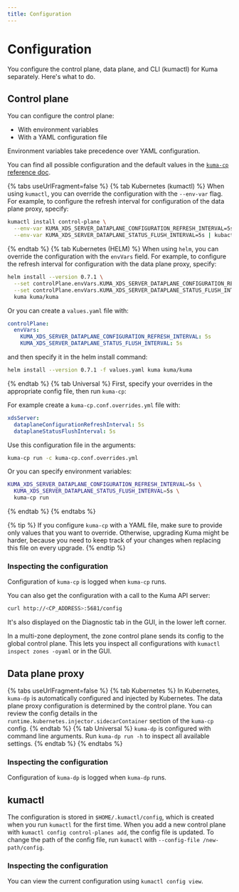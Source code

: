 ```yaml
---
title: Configuration
---
```

# Configuration

You configure the control plane, data plane, and CLI (kumactl) for Kuma separately. Here's what to do.

## Control plane

You can configure the control plane:
- With environment variables
- With a YAML configuration file

Environment variables take precedence over YAML configuration.

You can find all possible configuration and the default values in the [`kuma-cp` reference doc](../generated/kuma-cp).

{% tabs useUrlFragment=false %}
{% tab Kubernetes (kumactl) %}
When using `kumactl`, you can override the configuration with the `--env-var` flag. For example, to configure the refresh interval for configuration of the data plane proxy, specify:
```sh
kumactl install control-plane \
  --env-var KUMA_XDS_SERVER_DATAPLANE_CONFIGURATION_REFRESH_INTERVAL=5s \
  --env-var KUMA_XDS_SERVER_DATAPLANE_STATUS_FLUSH_INTERVAL=5s | kubactl apply -f -
```
{% endtab %}
{% tab Kubernetes (HELM) %}
When using `helm`, you can override the configuration with the `envVars` field. For example, to configure the refresh interval for configuration with the data plane proxy, specify:
```sh
helm install --version 0.7.1 \
  --set controlPlane.envVars.KUMA_XDS_SERVER_DATAPLANE_CONFIGURATION_REFRESH_INTERVAL=5s \
  --set controlPlane.envVars.KUMA_XDS_SERVER_DATAPLANE_STATUS_FLUSH_INTERVAL=5s \
  kuma kuma/kuma
```

Or you can create a `values.yaml` file with:
```yaml
controlPlane:
  envVars:
    KUMA_XDS_SERVER_DATAPLANE_CONFIGURATION_REFRESH_INTERVAL: 5s
    KUMA_XDS_SERVER_DATAPLANE_STATUS_FLUSH_INTERVAL: 5s
```
and then specify it in the helm install command:

```sh
helm install --version 0.7.1 -f values.yaml kuma kuma/kuma
```
{% endtab %}
{% tab Universal %}
First, specify your overrides in the appropriate config file, then run `kuma-cp`:

For example create a `kuma-cp.conf.overrides.yml` file with:
```yaml
xdsServer:
  dataplaneConfigurationRefreshInterval: 5s
  dataplaneStatusFlushInterval: 5s
```

Use this configuration file in the arguments:
```sh
kuma-cp run -c kuma-cp.conf.overrides.yml
```

Or you can specify environment variables:

```sh
KUMA_XDS_SERVER_DATAPLANE_CONFIGURATION_REFRESH_INTERVAL=5s \
  KUMA_XDS_SERVER_DATAPLANE_STATUS_FLUSH_INTERVAL=5s \
  kuma-cp run
```
{% endtab %}
{% endtabs %}

{% tip %}
If you configure `kuma-cp` with a YAML file, make sure to provide only values that you want to override.
Otherwise, upgrading Kuma might be harder, because you need to keep track of your changes when replacing this file on every upgrade.
{% endtip %}

### Inspecting the configuration

Configuration of `kuma-cp` is logged when `kuma-cp` runs.

You can also get the configuration with a call to the Kuma API server:
```sh
curl http://<CP_ADDRESS>:5681/config
```
It's also displayed on the Diagnostic tab in the GUI, in the lower left corner.

In a multi-zone deployment, the zone control plane sends its config to the global control plane. This lets you inspect all configurations with `kumactl inspect zones -oyaml` or in the GUI.

## Data plane proxy

{% tabs useUrlFragment=false %}
{% tab Kubernetes %}
In Kubernetes, `kuma-dp` is automatically configured and injected by Kubernetes.
The data plane proxy configuration is determined by the control plane. You can review the config details in the `runtime.kubernetes.injector.sidecarContainer` section of the `kuma-cp` config.
{% endtab %}
{% tab Universal %}
`kuma-dp` is configured with command line arguments. Run `kuma-dp run -h` to inspect all available settings.
{% endtab %}
{% endtabs %}

### Inspecting the configuration

Configuration of `kuma-dp` is logged when `kuma-dp` runs.

## kumactl

The configuration is stored in `$HOME/.kumactl/config`, which is created when you run `kumactl` for the first time. 
When you add a new control plane with `kumactl config control-planes add`, the config file is updated.
To change the path of the config file, run `kumactl` with `--config-file /new-path/config`.

### Inspecting the configuration

You can view the current configuration using `kumactl config view`.
